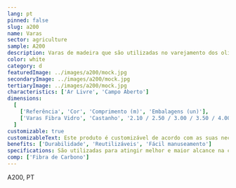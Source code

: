 ```yaml
---
lang: pt
pinned: false
slug: a200
name: Varas
sector: agriculture
sample: A200
description: Varas de madeira que são utilizadas no varejamento dos olivais e frutos secos.
color: white
category: d
featuredImage: ../images/a200/mock.jpg
secondaryImage: ../images/a200/mock.jpg
tertiaryImage: ../images/a200/mock.jpg
characteristics: ['Ar Livre', 'Campo Aberto']
dimensions:
  [
    ['Referência', 'Cor', 'Comprimento (m)', 'Embalagens (un)'],
    ['Varas Fibra Vidro', 'Castanho', '2.10 / 2.50 / 3.00 / 3.50 / 4.00', '10'],
  ]
customizable: true
customizableText: Este produto é customizável de acordo com as suas necessidades. Contacte-nos para mais informações.
benefits: ['Durabilidade', 'Reutilizáveis', 'Fácil manuseamento']
specifications: São utilizadas para atingir melhor e maior alcance na colheita do fruto
comp: ['Fibra de Carbono']
---
```


A200, PT
